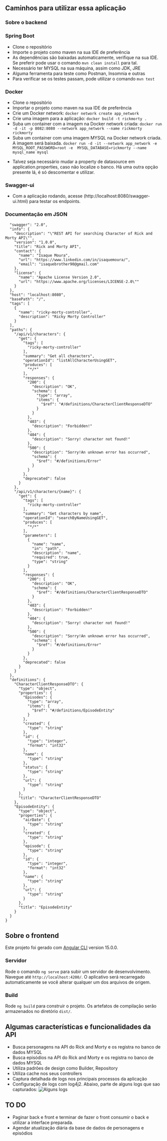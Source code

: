 ## Caminhos para utilizar essa aplicação

### Sobre o backend

### Spring Boot

- Clone o repositório
- Importe o projeto como maven na sua IDE de preferência
- As dependências são baixadas automaticamente, verifique na sua IDE. Se preferir pode usar o comando `mvn clean install` para tal.
- Necessário ter MYSQL na sua máquina, assim como JDK, JRE
- Alguma ferramenta para teste como Postman, Insomnia e outras
- Para verificar se os testes passam, pode utilizar o comando `mvn test`

### Docker

- Clone o repositório
- Importar o projeto como maven na sua IDE de preferência
- Crie um Docker network:
  `docker network create app_network`
- Crie uma imagem para a aplicação:
  `docker build -t rickmorty .`
- Suba um container com a imagem na Docker network criada:
  `docker run -d -it -p 8082:8080 --network app_network --name rickmorty rickmorty`
- Suba um container com uma imagem MYSQL na Docker network criada. A imagem será baixada.
  `docker run -d -it --network app_network -e MYSQL_ROOT_PASSWORD=root -e  MYSQL_DATABASE=rickmorty --name mysql_name mysql`
* Talvez seja necessário mudar a property de datasource em application.properties, caso não localize o banco. Há uma outra opção presente lá, é só descomentar e utilizar.

### Swagger-ui

- Com a aplicação rodando, acesse (http://localhost:8080/swagger-ui.html) para testar os endpoints.

### Documentação em JSON

```
  "swagger": "2.0",
  "info": {
    "description": "\"REST API for searching Character of Rick and Morty API\"",
    "version": "1.0.0",
    "title": "Rick and Morty API",
    "contact": {
      "name": "Isaque Moura",
      "url": "https://www.linkedin.com/in/isaquemoura/",
      "email": "isaquebrother90@gmail.com"
    },
    "license": {
      "name": "Apache License Version 2.0",
      "url": "https://www.apache.org/licenses/LICENSE-2.0\""
    }
  },
  "host": "localhost:8080",
  "basePath": "/",
  "tags": [
    {
      "name": "ricky-morty-controller",
      "description": "Ricky Morty Controller"
    }
  ],
  "paths": {
    "/api/v1/characters": {
      "get": {
        "tags": [
          "ricky-morty-controller"
        ],
        "summary": "Get all characters",
        "operationId": "listAllCharacterUsingGET",
        "produces": [
          "*/*"
        ],
        "responses": {
          "200": {
            "description": "OK",
            "schema": {
              "type": "array",
              "items": {
                "$ref": "#/definitions/CharacterClientResponseDTO"
              }
            }
          },
          "403": {
            "description": "Forbidden!"
          },
          "404": {
            "description": "Sorry! character not found!"
          },
          "500": {
            "description": "Sorry!An unknown error has occurred",
            "schema": {
              "$ref": "#/definitions/Error"
            }
          }
        },
        "deprecated": false
      }
    },
    "/api/v1/characters/{name}": {
      "get": {
        "tags": [
          "ricky-morty-controller"
        ],
        "summary": "Get characters by name",
        "operationId": "searchByNameUsingGET",
        "produces": [
          "*/*"
        ],
        "parameters": [
          {
            "name": "name",
            "in": "path",
            "description": "name",
            "required": true,
            "type": "string"
          }
        ],
        "responses": {
          "200": {
            "description": "OK",
            "schema": {
              "$ref": "#/definitions/CharacterClientResponseDTO"
            }
          },
          "403": {
            "description": "Forbidden!"
          },
          "404": {
            "description": "Sorry! character not found!"
          },
          "500": {
            "description": "Sorry!An unknown error has occurred",
            "schema": {
              "$ref": "#/definitions/Error"
            }
          }
        },
        "deprecated": false
      }
    }
  },
  "definitions": {
    "CharacterClientResponseDTO": {
      "type": "object",
      "properties": {
        "Episodes": {
          "type": "array",
          "items": {
            "$ref": "#/definitions/EpisodeEntity"
          }
        },
        "created": {
          "type": "string"
        },
        "id": {
          "type": "integer",
          "format": "int32"
        },
        "name": {
          "type": "string"
        },
        "status": {
          "type": "string"
        },
        "url": {
          "type": "string"
        }
      },
      "title": "CharacterClientResponseDTO"
    },
    "EpisodeEntity": {
      "type": "object",
      "properties": {
        "airDate": {
          "type": "string"
        },
        "created": {
          "type": "string"
        },
        "episode": {
          "type": "string"
        },
        "id": {
          "type": "integer",
          "format": "int32"
        },
        "name": {
          "type": "string"
        },
        "url": {
          "type": "string"
        }
      },
      "title": "EpisodeEntity"
    }
  }
}
```

## Sobre o frontend

Este projeto foi gerado com [Angular CLI](https://github.com/angular/angular-cli) version 15.0.0.

### Servidor

Rode o comando `ng serve` para subir um servidor de desenvolvimento. Navegue até `http://localhost:4200/`. O aplicativo será recarregado automaticamente se você alterar qualquer um dos arquivos de origem.

### Build

Rode `ng build` para construir o projeto. Os artefatos de compilação serão armazenados no diretório `dist/`.


## Algumas características e funcionalidades da API
- Busca personagens na API do Rick and Morty e os registra no banco de dados MYSQL
- Busca episódios na API do Rick and Morty e os registra no banco de dados MYSQL
- Utiliza padrões de design como Builder, Repository
- Utiliza cache nos seus controllers
- Captura detalhada de logs nos principais processos da aplicação
- Configuração de logs com log4j2. Abaixo, parte de alguns logs que sao capturados:
![Alguns logs](image.png)

## TO DO
- Paginar back e front e terminar de fazer o front consumir o back e utilizar a interface preparada.
- Agendar atualização diária da base de dados de personagens e episódios